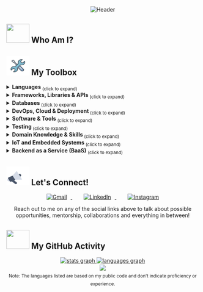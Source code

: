 <div align="center">
  <img src="https://readme-typing-svg.herokuapp.com?font=Architects+Daughter&color=%23FF1493&size=50&center=true&vCenter=true&height=60&width=600&lines=Heyyy!+I'm+Malaika+%3C3;Welcome+to+my+profile!" alt="Header">
</div>


























  ## <img src="https://raw.githubusercontent.com/MarieLynneBlock/MarieLynneBlock/master/gifs/postits.gif" width="60px" height="50px"> Who Am I?





















































## <img src="https://raw.githubusercontent.com/MarieLynneBlock/MarieLynneBlock/master/gifs/toolkit.gif" width="60px" height="50px"> My Toolbox

<details>
  <summary><strong> Languages </strong> <sub>(click to expand)</sub></summary>
  <br>

![Python](https://img.shields.io/badge/Python-3776AB?logo=python&logoColor=white)
![Java](https://img.shields.io/badge/Java-007396?logo=java&logoColor=white)
![JavaScript](https://img.shields.io/badge/JavaScript-F7DF1E?logo=javascript&logoColor=black)
![TypeScript](https://img.shields.io/badge/TypeScript-3178C6?logo=typescript&logoColor=white)
![PHP](https://img.shields.io/badge/PHP-777BB4?logo=php&logoColor=white)
![C++](https://img.shields.io/badge/C++-00599C?logo=c%2B%2B&logoColor=white)
![SQL](https://img.shields.io/badge/SQL-025E8C?logo=amazon-dynamodb&logoColor=white)
![R](https://img.shields.io/badge/R-276DC3?logo=r&logoColor=white)
![TeX](https://img.shields.io/badge/TeX-3D6117?logo=latex&logoColor=white)
![Perl](https://img.shields.io/badge/Perl-39457E?logo=perl&logoColor=white)
![HTML5](https://img.shields.io/badge/HTML5-E34F26?logo=html5&logoColor=white)
![CSS3](https://img.shields.io/badge/CSS3-1572B6?logo=css3&logoColor=white)
![jQuery](https://img.shields.io/badge/jQuery-0769AD?logo=jquery&logoColor=white)
![JSON](https://img.shields.io/badge/JSON-000000?logo=json&logoColor=white)
![YAML](https://img.shields.io/badge/YAML-CFAF7B?logo=yaml&logoColor=black)

</details>


<details>
  <summary><strong> Frameworks, Libraries & APIs </strong> <sub>(click to expand)</sub></summary>
  <br>

![Spring Boot](https://img.shields.io/badge/SpringBoot-6DB33F?logo=springboot&logoColor=white)
![Django](https://img.shields.io/badge/Django-092E20?logo=django&logoColor=white)
![FastAPI](https://img.shields.io/badge/FastAPI-009688?logo=fastapi&logoColor=white)
![Express](https://img.shields.io/badge/Express-000000?logo=express&logoColor=white)
![Socket.IO](https://img.shields.io/badge/Socket.IO-010101?logo=socket.io&logoColor=white)
![Ionic](https://img.shields.io/badge/Ionic-3880FF?logo=ionic&logoColor=white)
![NumPy](https://img.shields.io/badge/NumPy-013243?logo=numpy&logoColor=white)
![Pandas](https://img.shields.io/badge/Pandas-150458?logo=pandas&logoColor=white)
![Matplotlib](https://img.shields.io/badge/Matplotlib-11557C?logo=matplotlib&logoColor=white)
![TensorFlow](https://img.shields.io/badge/TensorFlow-FF6F00?logo=tensorflow&logoColor=white)
![PyTorch](https://img.shields.io/badge/PyTorch-EE4C2C?logo=pytorch&logoColor=white)
![Scikit-Learn](https://img.shields.io/badge/Scikit_Learn-F7931E?logo=scikit-learn&logoColor=white)
![Swagger](https://img.shields.io/badge/Swagger-85EA2D?logo=swagger&logoColor=black)
![OpenAI](https://img.shields.io/badge/OpenAI-412991?logo=openai&logoColor=white)

</details>


<details>
  <summary><strong> Databases </strong> <sub>(click to expand)</sub></summary>
  <br>

![MongoDB](https://img.shields.io/badge/MongoDB-4EA94B?logo=mongodb&logoColor=white)
![SQLite](https://img.shields.io/badge/SQLite-003B57?logo=sqlite&logoColor=white)
![MySQL](https://img.shields.io/badge/MySQL-4479A1?logo=mysql&logoColor=white)
![PostgreSQL](https://img.shields.io/badge/PostgreSQL-4169E1?logo=postgresql&logoColor=white)
![MariaDB](https://img.shields.io/badge/MariaDB-003545?logo=mariadb&logoColor=white)
![Oracle](https://img.shields.io/badge/Oracle-F80000?logo=oracle&logoColor=white)

</details>



<details>
  <summary><strong> DevOps, Cloud & Deployment </strong> <sub>(click to expand)</sub></summary>
  <br>

![GitHub Actions](https://img.shields.io/badge/GitHub_Actions-2088FF?logo=githubactions&logoColor=white)
![Docker](https://img.shields.io/badge/Docker-2496ED?logo=docker&logoColor=white)
![Kubernetes](https://img.shields.io/badge/Kubernetes-326CE5?logo=kubernetes&logoColor=white)
![AWS](https://img.shields.io/badge/AWS-FF9900?logo=amazonaws&logoColor=white)
![Azure](https://img.shields.io/badge/Azure-0078D4?logo=microsoftazure&logoColor=white)

</details>


<details>
  <summary><strong> Software & Tools </strong> <sub>(click to expand)</sub></summary>
  <br>

![Visual Studio Code](https://img.shields.io/badge/VS_Code-007ACC?logo=visual-studio-code&logoColor=white)
![Git](https://img.shields.io/badge/Git-F05032?logo=git&logoColor=white)
![GitHub](https://img.shields.io/badge/GitHub-181717?logo=github&logoColor=white)
![GitLab](https://img.shields.io/badge/GitLab-FCA121?logo=gitlab&logoColor=white)
![Postman](https://img.shields.io/badge/Postman-FF6C37?logo=postman&logoColor=white)
![Jupyter](https://img.shields.io/badge/Jupyter-F37626?logo=jupyter&logoColor=white)
![Anaconda](https://img.shields.io/badge/Anaconda-44A833?logo=anaconda&logoColor=white)
![npm](https://img.shields.io/badge/npm-CB3837?logo=npm&logoColor=white)
![Discord](https://img.shields.io/badge/Discord-5865F2?logo=discord&logoColor=white)
![RStudio](https://img.shields.io/badge/RStudio-75AADB?logo=rstudio&logoColor=white)
![Google Colab](https://img.shields.io/badge/Google_Colab-F9AB00?logo=googlecolab&logoColor=black)
![Draw.io](https://img.shields.io/badge/Draw.io-F08705?logo=diagramsdotnet&logoColor=white)
![Lucidchart](https://img.shields.io/badge/Lucidchart-FF8000?logo=lucidchart&logoColor=white)
![GitHub Codespaces](https://img.shields.io/badge/GitHub_Codespaces-181717?logo=github&logoColor=white)
![Adobe](https://img.shields.io/badge/Adobe-FF0000?logo=adobe&logoColor=white)
![Chrome](https://img.shields.io/badge/Chrome-4285F4?logo=google-chrome&logoColor=white)
![Brave](https://img.shields.io/badge/Brave-FB542B?logo=brave&logoColor=white)
![Google Sheets](https://img.shields.io/badge/Google_Sheets-34A853?logo=google-sheets&logoColor=white)
![Unity](https://img.shields.io/badge/Unity-000000?logo=unity&logoColor=white)

</details>


<details>
  <summary><strong> Testing </strong> <sub>(click to expand)</sub></summary>
  <br>

![Mocha](https://img.shields.io/badge/Mocha-8D6748?logo=mocha&logoColor=white)
![Chai](https://img.shields.io/badge/Chai-A30701?logo=chai&logoColor=white)
![Cypress](https://img.shields.io/badge/Cypress-17202C?logo=cypress&logoColor=white)
![Jest](https://img.shields.io/badge/Jest-C21325?logo=jest&logoColor=white)

</details>


<details>
  <summary><strong> Domain Knowledge & Skills </strong> <sub>(click to expand)</sub></summary>
  <br>

![Computer Science](https://img.shields.io/badge/Computer_Science-0078D4?logo=academia&logoColor=white)
![Software Development](https://img.shields.io/badge/Software_Development-5C2D91?logo=microsoft&logoColor=white)
![Machine Learning](https://img.shields.io/badge/Machine_Learning-FF6F00?logo=tensorflow&logoColor=white)
![UML](https://img.shields.io/badge/UML-000000?logo=uml&logoColor=white)

</details>


<details>
  <summary><strong> IoT and Embedded Systems </strong> <sub>(click to expand)</sub></summary>
  <br>

![Arduino](https://img.shields.io/badge/Arduino-00979D?logo=arduino&logoColor=white)

</details>


<details>
  <summary><strong> Backend as a Service (BaaS)</strong> <sub>(click to expand)</sub></summary>
  <br>

![Firebase](https://img.shields.io/badge/Firebase-FFCA28?logo=firebase&logoColor=black)

</details>











## <img src="https://raw.githubusercontent.com/MarieLynneBlock/MarieLynneBlock/master/gifs/about-me.gif" width="60px" height="50px"> Let's Connect!

<p align="center">
  <a href="mailto:m.ykamangu@gmail.com" target="_blank">
    <img src="https://cdn-icons-png.flaticon.com/512/5968/5968534.png" alt="Gmail" width="40" style="margin: 0 10px;">
  </a>
  &nbsp;&nbsp;&nbsp;&nbsp;
  <a href="https://www.linkedin.com/in/ymkamangu/" target="_blank">
    <img src="https://upload.wikimedia.org/wikipedia/commons/c/ca/LinkedIn_logo_initials.png" alt="LinkedIn" width="40" style="margin: 0 10px;">
  </a>
  &nbsp;&nbsp;&nbsp;&nbsp;
  <a href="https://www.instagram.com/its.malaikaaa/" target="_blank">
    <img src="https://upload.wikimedia.org/wikipedia/commons/a/a5/Instagram_icon.png" alt="Instagram" width="40" style="margin: 0 10px;">
  </a>
</p>

<p align="center">
  Reach out to me on any of the social links above to talk about possible opportunities, mentorship, collaborations and everything in between!
</p>












































## <img src="https://media0.giphy.com/media/cNZqrH5IzOG0xrlWks/giphy.gif?cid=ecf05e47map255q427en9uprqc1sb0unjq5k4fnqg5pmhhs4&rid=giphy.gif&ct=s" width="60px" height="50px"> My GitHub Activity

<div align="center">
<a href="https://github-readme-stats.vercel.app/api?username=YourfavCompSciGirlie&hide_title=false&hide_rank=false&show_icons=true&include_all_commits=true&count_private=true&disable_animations=false&theme=radical&locale=en&hide_border=false&order=1">
  <img src="https://github-readme-stats.vercel.app/api?username=YourfavCompSciGirlie&hide_title=false&hide_rank=false&show_icons=true&include_all_commits=true&count_private=true&disable_animations=false&theme=radical&locale=en&hide_border=false&order=1" height="150" alt="stats graph"  />
 </a>
 <a href="https://github-readme-stats.vercel.app/api/top-langs?username=YourfavCompSciGirlie&locale=en&hide_title=false&layout=compact&card_width=320&langs_count=5&theme=radical&hide_border=false&order=2">
 <img src="https://github-readme-stats.vercel.app/api/top-langs?username=YourfavCompSciGirlie&locale=en&layout=compact&card_width=320&langs_count=5&theme=radical&hide_border=false&order=2" height="150" alt="languages graph"  />
 </a>
</div>

<div align="center">
  <img align="center" src="https://nirzak-streak-stats.vercel.app/?user=YourfavCompSciGirlie&theme=radical"/>
</div>

<div align="center">
  <sub>Note: The languages listed are based on my public code and don't indicate proficiency or experience.</sub>
</div>


















<!--
**YourfavCompSciGirlie/YourfavCompSciGirlie** is a ✨ _special_ ✨ repository because its `README.md` (this file) appears on your GitHub profile.

Here are some ideas to get you started:

- 🔭 I’m currently working on ...
- 🌱 I’m currently learning ...
- 👯 I’m looking to collaborate on ...
- 🤔 I’m looking for help with ...
- 💬 Ask me about ...
- 📫 How to reach me: ...
- 😄 Pronouns: ...
- ⚡ Fun fact: ...
-->
